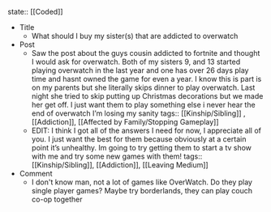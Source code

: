 state:: [[Coded]]

- Title
	- What should I buy my sister(s) that are addicted to overwatch
- Post
	- Saw the post about the guys cousin addicted to fortnite and thought I would ask for overwatch. Both of my sisters 9, and 13 started playing overwatch in the last year and one has over 26 days play time and hasnt owned the game for even a year. I know this is part is on my parents but she literally skips dinner to play overwatch. Last night she tried to skip putting up Christmas decorations but we made her get off. I just want them to play something else i never hear the end of overwatch I’m losing my sanity
	  tags:: [[Kinship/Sibling]] , [[Addiction]], [[Affected by Family/Stopping Gameplay]]
	- EDIT: I think I got all of the answers I need for now, I appreciate all of you. I just want the best for them because obviously at a certain point it’s unhealthy. Im going to try getting them to start a tv show with me and try some new games with them!
	  tags:: [[Kinship/Sibling]], [[Addiction]], [[Leaving Medium]]
- Comment
	- I don't know man, not a lot of games like OverWatch. Do they play single player games? Maybe try borderlands, they can play couch co-op together